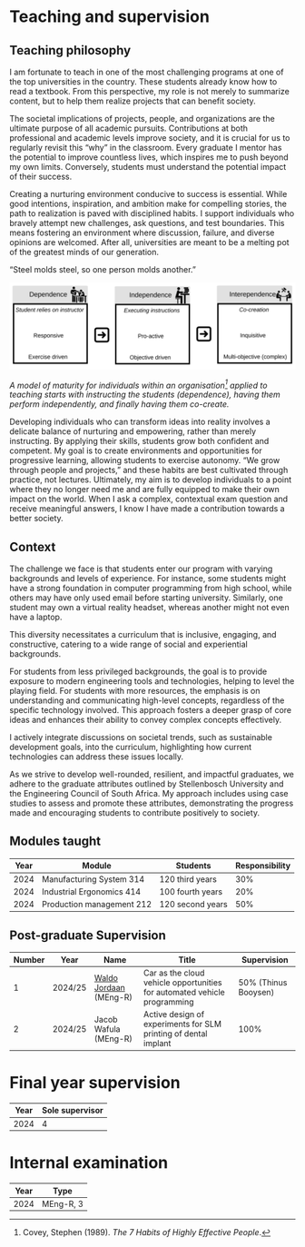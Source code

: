 

# Teaching and supervision

## Teaching philosophy

I am fortunate to teach in one of the most challenging programs at one of the top universities in the country. These students already know how to read a textbook. From this perspective, my role is not merely to summarize content, but to help them realize projects that can benefit society.

The societal implications of projects, people, and organizations are the ultimate purpose of all academic pursuits. Contributions at both professional and academic levels improve society, and it is crucial for us to regularly revisit this “why” in the classroom. Every graduate I mentor has the potential to improve countless lives, which inspires me to push beyond my own limits. Conversely, students must understand the potential impact of their success.

Creating a nurturing environment conducive to success is essential. While good intentions, inspiration, and ambition make for compelling stories, the path to realization is paved with disciplined habits. I support individuals who bravely attempt new challenges, ask questions, and test boundaries. This means fostering an environment where discussion, failure, and diverse opinions are welcomed. After all, universities are meant to be a melting pot of the greatest minds of our generation.

“Steel molds steel, so one person molds another.”

![](Cocreation.svg)

*A model of maturity for individuals within an organisation[^Covey] applied to teaching starts with instructing the students (dependence),  having them perform independently, and finally having them co-create.*

[^Covey]: Covey, Stephen (1989). *The 7 Habits of Highly Effective People*.

Developing individuals who can transform ideas into reality involves a delicate balance of nurturing and empowering, rather than merely instructing. By applying their skills, students grow both confident and competent. My goal is to create environments and opportunities for progressive learning, allowing students to exercise autonomy. “We grow through people and projects,” and these habits are best cultivated through practice, not lectures. Ultimately, my aim is to develop individuals to a point where they no longer need me and are fully equipped to make their own impact on the world. When I ask a complex, contextual exam question and receive meaningful answers, I know I have made a contribution towards a better society.

## Context

The challenge we face is that students enter our program with varying backgrounds and levels of experience. For instance, some students might have a strong foundation in computer programming from high school, while others may have only used email before starting university. Similarly, one student may own a virtual reality headset, whereas another might not even have a laptop.

This diversity necessitates a curriculum that is inclusive, engaging, and constructive, catering to a wide range of social and experiential backgrounds.

For students from less privileged backgrounds, the goal is to provide exposure to modern engineering tools and technologies, helping to level the playing field. For students with more resources, the emphasis is on understanding and communicating high-level concepts, regardless of the specific technology involved. This approach fosters a deeper grasp of core ideas and enhances their ability to convey complex concepts effectively.

I actively integrate discussions on societal trends, such as sustainable development goals, into the curriculum, highlighting how current technologies can address these issues locally.

As we strive to develop well-rounded, resilient, and impactful graduates, we adhere to the graduate attributes outlined by Stellenbosch University and the Engineering Council of South Africa. My approach includes using case studies to assess and promote these attributes, demonstrating the progress made and encouraging students to contribute positively to society.

## Modules taught

| Year | Module                   | Students        | Responsibility |
| ---- | ------------------------ | --------------- | ---- |
| 2024 | Manufacturing System 314 | 120 third years | 30% |
| 2024 | Industrial Ergonomics 414 | 100 fourth years | 20% |
| 2024 | Production management 212 | 120 second years | 50% |

## Post-graduate Supervision

| Number | Year    | Name                                                         | Title                                                        | Supervision          |
| ------ | ------- | ------------------------------------------------------------ | ------------------------------------------------------------ | -------------------- |
| 1      | 2024/25 | [Waldo Jordaan](https://www.linkedin.com/in/jordaanw/) (MEng-R) | Car as the cloud vehicle opportunities for automated vehicle programming | 50% (Thinus Booysen) |
| 2      | 2024/25 | Jacob Wafula (MEng-R)                                        | Active design of experiments for SLM printing of dental implant | 100%                 |

# Final year supervision

| Year | Sole supervisor |
| ---- | --------------- |
| 2024 | 4               |

# Internal examination

| Year | Type      |
| ---- | --------- |
| 2024 | MEng-R, 3 |

